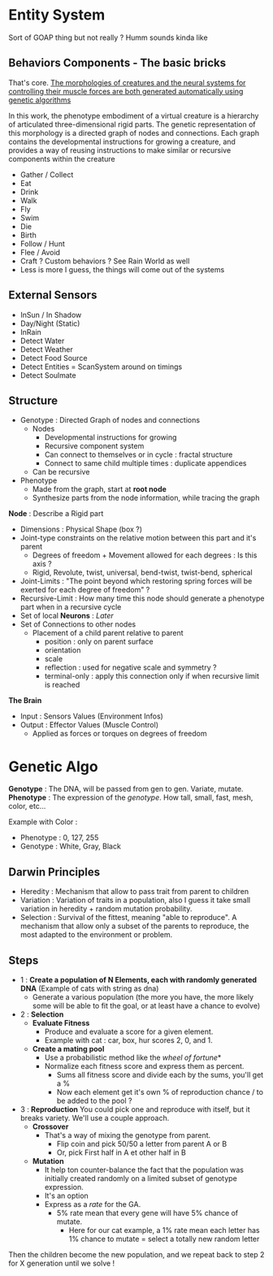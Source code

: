 ﻿
# Entity System

Sort of GOAP thing but not really ? Humm sounds kinda like

## Behaviors Components - The basic bricks

That's core.
[The morphologies of creatures and the neural systems for
controlling their muscle forces are both generated automatically
using genetic algorithms](https://www.karlsims.com/papers/siggraph94.pdf)

In this work, the phenotype embodiment of a virtual creature is a
hierarchy of articulated three-dimensional rigid parts. The genetic
representation of this morphology is a directed graph of nodes and
connections. Each graph contains the developmental instructions
for growing a creature, and provides a way of reusing instructions
to make similar or recursive components within the creature

- Gather / Collect
- Eat
- Drink
- Walk
- Fly
- Swim
- Die
- Birth
- Follow / Hunt
- Flee / Avoid
- Craft ? Custom behaviors ? See Rain World as well
- Less is more I guess, the things will come out of the systems

## External Sensors
- InSun / In Shadow
- Day/Night (Static)
- InRain
- Detect Water
- Detect Weather
- Detect Food Source
- Detect Entities = ScanSystem around on timings
- Detect Soulmate

## Structure 
- Genotype : Directed Graph of nodes and connections
  - Nodes
    - Developmental instructions for growing
    - Recursive component system
    - Can connect to themselves or in cycle : fractal structure
    - Connect to same child multiple times : duplicate appendices
  - Can be recursive
- Phenotype
  - Made from the graph, start at **root node**
  - Synthesize parts from the node information, while tracing the graph


**Node** : Describe a Rigid part
- Dimensions : Physical Shape (box ?)
- Joint-type constraints on the relative motion between this part and it's parent 
  - Degrees of freedom + Movement allowed for each degrees : Is this axis ?
  - Rigid, Revolute, twist, universal, bend-twist, twist-bend, spherical
- Joint-Limits : "The point beyond which restoring spring forces will be exerted for each degree of freedom" ?
- Recursive-Limit : How many time this node should generate a phenotype part when in a recursive cycle
- Set of local **Neurons** : _Later_
- Set of Connections to other nodes
  - Placement of a child parent relative to parent
    - position : only on parent surface
    - orientation
    - scale
    - reflection : used for negative scale and symmetry ?
    - terminal-only : apply this connection only if when recursive limit is reached

**The Brain**
- Input : Sensors Values (Environment Infos)
- Output : Effector Values (Muscle Control)
  - Applied as forces or torques on degrees of freedom


# Genetic Algo

**Genotype** : The DNA, will be passed from gen to gen. Variate, mutate.
**Phenotype** : The expression of the *genotype*. How tall, small, fast, mesh, color, etc...

Example with Color :
- Phenotype : 0, 127, 255
- Genotype : White, Gray, Black

## Darwin Principles
- Heredity : Mechanism that allow to pass trait from parent to children
- Variation : Variation of traits in a population, also I guess it take small variation in heredity + random mutation probability.
- Selection : Survival of the fittest, meaning "able to reproduce". 
  A mechanism that allow only a subset of the parents to reproduce, the most adapted to the environment or problem.

## Steps
- 1 : **Create a population of N Elements, each with randomly generated DNA** (Example of cats with string as dna)
  - Generate a various population (the more you have, the more likely some will be able to fit the goal, or at least have a chance to evolve)
- 2 : **Selection**
  - **Evaluate Fitness**
    - Produce and evaluate a score for a given element. 
    - Example with cat : car, box, hur scores 2, 0, and 1. 
  - **Create a mating pool**
    - Use a probabilistic method like the *wheel of fortune**
    - Normalize each fitness score and express them as percent.
      - Sums all fitness score and divide each by the sums, you'll get a %
      - Now each element get it's own % of reproduction chance / to be added to the pool ?
- 3 : **Reproduction**
  You could pick one and reproduce with itself, but it breaks variety. We'll use a couple approach.
  - **Crossover**
    - That's a way of mixing the genotype from parent.
      - Flip coin and pick 50/50 a letter from parent A or B
      - Or, pick First half in A et other half in B
  - **Mutation**
    - It help ton counter-balance the fact that the population was initially created randomly on a limited subset of genotype expression.
    - It's an option
    - Express as a *rate* for the GA.
      - 5% rate mean that every gene will have 5% chance of mutate. 
        - Here for our cat example, a 1% rate mean each letter has 1% chance to mutate = select a totally new random letter
  
Then the children become the new population, and we repeat back to step 2 for X generation until we solve !
